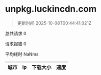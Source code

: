 
  # unpkg.luckincdn.com

  > 更新时间 2025-10-08T00:44:41.021Z
  
  总共请求 0

  请求报错 0

  平均耗时 NaNms

|城市|ip|下载大小|速度|
|-----|----------|---|---|

  